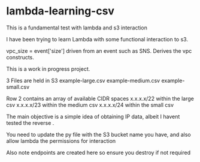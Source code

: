 # lambda-learning-csv
This is a fundamental test with lambda and s3 interaction

I have been trying to learn Lambda with some functional interaction to s3.

vpc_size = event['size'] driven from an event such as SNS. Derives the vpc constructs.

This is a work in progress project. 

3 Files are held in S3 
example-large.csv
example-medium.csv
example-small.csv

Row 2 contains an array of available CIDR spaces 
x.x.x.x/22 within the large csv
x.x.x.x/23 within the medium csv
x.x.x.x/24 within the small csv 

The main objective is a simple idea of obtaining IP data, albeit I havent tested the reverse .

You need to update the py file with the S3 bucket name you have, and also allow lambda the permissions for interaction

Also note endpoints are created here so ensure you destroy if not required
